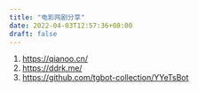 ```yaml
---
title: "电影网剧分享"
date: 2022-04-03T12:57:36+08:00
draft: false 
---
```

1. https://qianoo.cn/
2. https://ddrk.me/
3. https://github.com/tgbot-collection/YYeTsBot
